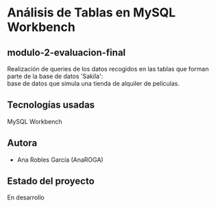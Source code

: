 # Análisis de Tablas en MySQL Workbench
## modulo-2-evaluacion-final

Realización de queries de los datos recogidos en las tablas que forman parte de la base de datos 'Sakila':  
base de datos que simula una tienda de alquiler de películas.

## Tecnologías usadas
MySQL Workbench

## Autora
- Ana Robles García (AnaROGA)

## Estado del proyecto
En desarrollo
